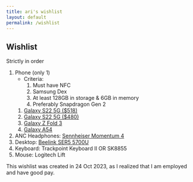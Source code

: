 ```yaml
---
title: ari's wishlist
layout: default
permalink: /wishlist
---
```


## Wishlist 
Strictly in order

1. Phone (only 1)
    - Criteria:
        1. Must have NFC
        1. Samsung Dex
        1. At least 128GB in storage & 6GB in memory
        1. Preferably Snapdragon Gen 2
    1. [Galaxy S22 5G ($518)](https://www.carousell.sg/certified-used-phone-l/samsung-f/galaxy-s22-5g-128gb-phantom-black-P121718-PV121722-r/)
    1. [Galaxy S22 5G ($480)](https://www.carousell.sg/p/galaxy-s22-5g-phantom-black-128gb-1261246953/)
    1. [Galaxy Z Fold 3](https://www.carousell.sg/certified-used-phone-l/samsung-f/galaxy-z-fold-3-256gb-phantom-black-P122174-PV122175-r)
    1. [Galaxy A54](https://www.carousell.sg/certified-used-phone-l/samsung-f/galaxy-a54-256gb-violet-P126980-PV126987-r)
1. ANC Headphones: [Sennheiser Momentum 4](https://www.carousell.sg/search/Sennheiser%20Momentum%204?addRecent=false&canChangeKeyword=false&includeSuggestions=false&layered_condition=3%2C4&sc=0a0208301a0408bbe17222190a1553656e6e686569736572204d6f6d656e74756d203478012a110a095f64656c69766572793a02080078012a1d0a116c6179657265645f636f6e646974696f6e12060a01330a013478013204080178013a02180842060801100118004a08200128014001480150015a020801&searchId=uFVAD5&sort_by=1&t-search_query_source=direct_search) 
1. Desktop: [Beelink SER5 5700U](https://www.carousell.sg/p/beelink-ser5-pro-mini-pc-amd-ryzen-7-5700u-8c-16t-up-to-4-3ghz-16gb-ddr4-500gb-m-2-pcie3-0-ssd-w11-pro-mini-desktop-1259182819/)
1. Keyboard: Trackpoint Keyboard II OR SK8855
1. Mouse: Logitech Lift

This wishlist was created in 24 Oct 2023, as I realized that I am employed and have good pay.